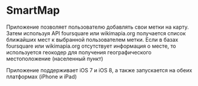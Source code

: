 # SmartMap
Приложение позволяет пользователю добавлять свои метки на карту. 
Затем используя API foursquare или  wikimapia.org получается список ближайших мест к выбранной пользователем метки.
Если в базах foursquare или wikimapia.org отсутствует информация о месте, 
то используется геокодер для получения географического местоположение (населенный пункт)

Приложение поддерживает iOS 7 и iOS 8, а также запускается на обеих платформах (iPhone и iPad)
